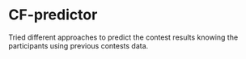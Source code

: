 # CF-predictor

Tried different approaches to predict the contest results knowing the participants using previous contests data.
